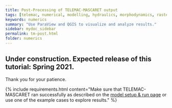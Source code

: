 ```yaml
---
title: Post-Processing of TELEMAC-MASCARET output
tags: [telemac, numerical, modelling, hydraulics, morphodynamics, raster, shapefile, qgis, morphodynamics, ecohydraulics]
keywords: numerics
summary: "Use ParaView and QGIS to visualize and analyze results."
sidebar: mydoc_sidebar
permalink: tm-post.html
folder: numerics
---
```


## Under construction. Expected release of this tutorial: Spring 2021.

Thank you for your patience.

{% include requirements.html content="Make sure that TELEMAC-MASCARET ran successfully as described on the [model setup & run page](tm-main.html) or use one of the example cases to explore results." %}
